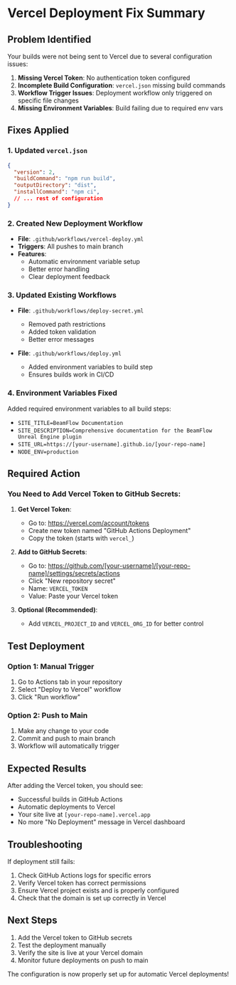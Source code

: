 # Vercel Deployment Fix Summary

##  Problem Identified
Your builds were not being sent to Vercel due to several configuration issues:

1. **Missing Vercel Token**: No authentication token configured
2. **Incomplete Build Configuration**: `vercel.json` missing build commands
3. **Workflow Trigger Issues**: Deployment workflow only triggered on specific file changes
4. **Missing Environment Variables**: Build failing due to required env vars

##  Fixes Applied

### 1. Updated `vercel.json`
```json
{
  "version": 2,
  "buildCommand": "npm run build",
  "outputDirectory": "dist",
  "installCommand": "npm ci",
  // ... rest of configuration
}
```

### 2. Created New Deployment Workflow
- **File**: `.github/workflows/vercel-deploy.yml`
- **Triggers**: All pushes to main branch
- **Features**: 
  - Automatic environment variable setup
  - Better error handling
  - Clear deployment feedback

### 3. Updated Existing Workflows
- **File**: `.github/workflows/deploy-secret.yml`
  - Removed path restrictions
  - Added token validation
  - Better error messages

- **File**: `.github/workflows/deploy.yml`
  - Added environment variables to build step
  - Ensures builds work in CI/CD

### 4. Environment Variables Fixed
Added required environment variables to all build steps:
- `SITE_TITLE=BeamFlow Documentation`
- `SITE_DESCRIPTION=Comprehensive documentation for the BeamFlow Unreal Engine plugin`
- `SITE_URL=https://[your-username].github.io/[your-repo-name]`
- `NODE_ENV=production`

##  Required Action

### You Need to Add Vercel Token to GitHub Secrets:

1. **Get Vercel Token**:
   - Go to: https://vercel.com/account/tokens
   - Create new token named "GitHub Actions Deployment"
   - Copy the token (starts with `vercel_`)

2. **Add to GitHub Secrets**:
   - Go to: https://github.com/[your-username]/[your-repo-name]/settings/secrets/actions
   - Click "New repository secret"
   - Name: `VERCEL_TOKEN`
   - Value: Paste your Vercel token

3. **Optional (Recommended)**:
   - Add `VERCEL_PROJECT_ID` and `VERCEL_ORG_ID` for better control

##  Test Deployment

### Option 1: Manual Trigger
1. Go to Actions tab in your repository
2. Select "Deploy to Vercel" workflow
3. Click "Run workflow"

### Option 2: Push to Main
1. Make any change to your code
2. Commit and push to main branch
3. Workflow will automatically trigger

##  Expected Results

After adding the Vercel token, you should see:
-  Successful builds in GitHub Actions
-  Automatic deployments to Vercel
-  Your site live at `[your-repo-name].vercel.app`
-  No more "No Deployment" message in Vercel dashboard

##  Troubleshooting

If deployment still fails:
1. Check GitHub Actions logs for specific errors
2. Verify Vercel token has correct permissions
3. Ensure Vercel project exists and is properly configured
4. Check that the domain is set up correctly in Vercel

##  Next Steps

1. Add the Vercel token to GitHub secrets
2. Test the deployment manually
3. Verify the site is live at your Vercel domain
4. Monitor future deployments on push to main

The configuration is now properly set up for automatic Vercel deployments!
